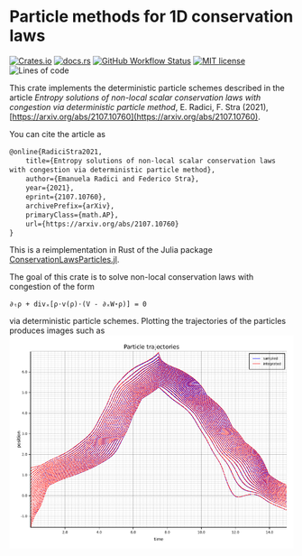 # Particle methods for 1D conservation laws

[![Crates.io](https://img.shields.io/crates/v/cons-laws)](https://crates.io/crates/cons-laws)
[![docs.rs](https://img.shields.io/docsrs/cons-laws)](https://docs.rs/cons-laws)
[![GitHub Workflow Status](https://img.shields.io/github/workflow/status/FedericoStra/cons-laws/Rust)](https://github.com/FedericoStra/cons-laws/actions/workflows/rust.yml)
[![MIT license](https://img.shields.io/crates/l/cons-laws)](https://choosealicense.com/licenses/mit/)
![Lines of code](https://tokei.rs/b1/github/FedericoStra/cons-laws?category=code)

This crate implements the deterministic particle schemes described in the article
*Entropy solutions of non-local scalar conservation laws with congestion via deterministic particle method*, E. Radici, F. Stra (2021), [https://arxiv.org/abs/2107.10760](https://arxiv.org/abs/2107.10760).

You can cite the article as

```
@online{RadiciStra2021,
    title={Entropy solutions of non-local scalar conservation laws with congestion via deterministic particle method}, 
    author={Emanuela Radici and Federico Stra},
    year={2021},
    eprint={2107.10760},
    archivePrefix={arXiv},
    primaryClass={math.AP},
    url={https://arxiv.org/abs/2107.10760}
}
```

This is a reimplementation in Rust of the Julia package [ConservationLawsParticles.jl](https://github.com/FedericoStra/ConservationLawsParticles.jl).

The goal of this crate is to solve non-local conservation laws with congestion of the form

    ∂ₜρ + divₓ[ρ⋅v(ρ)⋅(V - ∂ₓW⋆ρ)] = 0

via deterministic particle schemes.
Plotting the trajectories of the particles produces images such as ![trajectories](doc/imgs/traffic_ode_solver.png)
